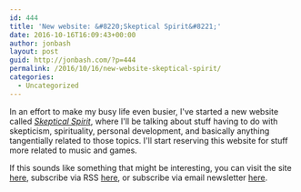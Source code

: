 ```yaml
---
id: 444
title: 'New website: &#8220;Skeptical Spirit&#8221;'
date: 2016-10-16T16:09:43+00:00
author: jonbash
layout: post
guid: http://jonbash.com/?p=444
permalink: /2016/10/16/new-website-skeptical-spirit/
categories:
  - Uncategorized
---
```

In an effort to make my busy life even busier, I've started a new website called <a href="http://skeptical-spirit.net"><em>Skeptical Spirit</em></a>, where I'll be talking about stuff having to do with skepticism, spirituality, personal development, and basically anything tangentially related to those topics. I'll start reserving this website for stuff more related to music and games.

If this sounds like something that might be interesting, you can visit the site <a href="http://www.skeptical-spirit.net">here</a>, subscribe via RSS <a href="http://skeptical-spirit.net/feed.xml">here</a>, or subscribe via email newsletter <a href="http://eepurl.com/brQHsP">here</a>.